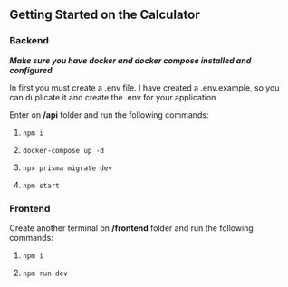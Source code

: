 ## Getting Started on the Calculator

### Backend

***Make sure you have docker and docker compose installed and configured***

In first you must create a .env file. I have created a .env.example, so you can duplicate it and create the .env for your application

Enter on **/api** folder and run the following commands:

1. ```npm i```

2. ```docker-compose up -d```

3. ```npx prisma migrate dev```

4. ```npm start```
 
### Frontend

Create another terminal on **/frontend** folder and run the following commands:

1. ```npm i```

2. ```npm run dev```

